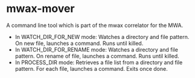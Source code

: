 # mwax-mover
A command line tool which is part of the mwax correlator for the MWA. 

* In WATCH_DIR_FOR_NEW mode: Watches a directory and file pattern. On new file, launches a command. Runs until killed.
* In WATCH_DIR_FOR_RENAME mode: Watches a directory and file pattern. On rename of file, launches a command. Runs until killed.
* In PROCESS_DIR mode: Retrieves a file list from a directory and file pattern. For each file, launches a command. Exits once done. 